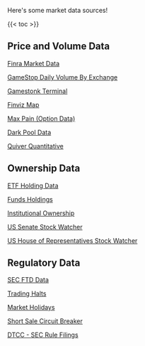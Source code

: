 Here's some market data sources!

{{< toc >}}

## Price and Volume Data

[Finra Market Data](http://finra-markets.morningstar.com/MarketData/EquityOptions/detail.jsp?query=14%3A0P000002CH&sdkVersion=2.60.1)

[GameStop Daily Volume By Exchange](https://chartexchange.com/symbol/nyse-gme/stats/?uy=3287)

[Gamestonk Terminal](https://github.com/GamestonkTerminal/GamestonkTerminal)

[Finviz Map](https://finviz.com/map.ashx)

[Max Pain (Option Data)](https://maximum-pain.com/options/GME)

[Dark Pool Data](https://www.stockgrid.io/darkpools)

[Quiver Quantitative](https://www.quiverquant.com/dashboard/GME/)

## Ownership Data
[ETF Holding Data](https://www.etf.com/stock/GME)

[Funds Holdings](https://www.holdingschannel.com/bystock/?symbol=gme)

[Institutional Ownership](https://fintel.io/so/us/gme?__cf_chl_jschl_tk__=pmd_a611be6379e6a29703cbd172f710a4225fadb244-1627167768-0-gqNtZGzNAg2jcnBszQ1i)

[US Senate Stock Watcher](https://senatestockwatcher.com/)

[US House of Representatives Stock Watcher](https://housestockwatcher.com/)

## Regulatory Data

[SEC FTD Data](https://www.sec.gov/data/foiadocsfailsdatahtm)

[Trading Halts](https://nasdaqtrader.com/trader.aspx?id=TradeHalts)

[Market Holidays](https://www.nyse.com/markets/hours-calendars)

[Short Sale Circuit Breaker](https://www.nasdaqtrader.com/trader.aspx?id=ShortSaleCircuitBreaker)

[DTCC - SEC Rule Filings](https://www.dtcc.com/legal/sec-rule-filings)
